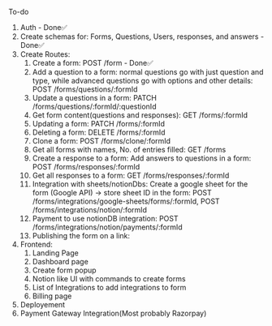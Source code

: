 To-do

1. Auth - Done✅
2. Create schemas for: Forms, Questions, Users, responses, and answers - Done✅
3. Create Routes:
    1. Create a form: POST /form - Done✅
    2. Add a question to a form: normal questions go with just question and type, while advanced questions go with options and other details: POST /forms/questions/:formId
    2. Update a questions in a form: PATCH /forms/questions/:formId/:questionId
    3. Get form content(questions and responses): GET /forms/:formId
    4. Updating a form: PATCH /forms/:formId
    5. Deleting a form: DELETE /forms/:formId
    6. Clone a form: POST /forms/clone/:formId
    5. Get all forms with names, No. of entries filled: GET /forms
    6. Create a response to a form: Add answers to questions in a form: POST /forms/responses/:formId
    7. Get all responses to a form: GET /forms/responses/:formId
    6. Integration with sheets/notionDbs: Create a google sheet for the form (Google API) -> store sheet ID in the form:  POST /forms/integrations/google-sheets/forms/:formId, POST /forms/integrations/notion/:formId
    7. Payment to use notionDB integration: POST /forms/integrations/notion/payments/:formId
    8. Publishing the form on a link:
4. Frontend:
    1. Landing Page
    2. Dashboard page
    3. Create form popup
    4. Notion like UI with commands to create forms
    5. List of Integrations to add integrations to form
    6. Billing page
5. Deployement
6. Payment Gateway Integration(Most probably Razorpay)